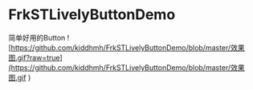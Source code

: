 # FrkSTLivelyButtonDemo
简单好用的Button
![https://github.com/kiddhmh/FrkSTLivelyButtonDemo/blob/master/效果图.gif?raw=true](https://github.com/kiddhmh/FrkSTLivelyButtonDemo/blob/master/效果图.gif )   
